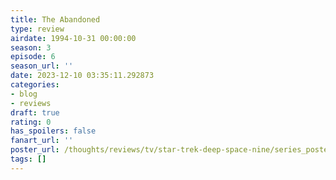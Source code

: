 ```yaml
---
title: The Abandoned
type: review
airdate: 1994-10-31 00:00:00
season: 3
episode: 6
season_url: ''
date: 2023-12-10 03:35:11.292873
categories:
- blog
- reviews
draft: true
rating: 0
has_spoilers: false
fanart_url: ''
poster_url: /thoughts/reviews/tv/star-trek-deep-space-nine/series_poster.jpg
tags: []
---
```


